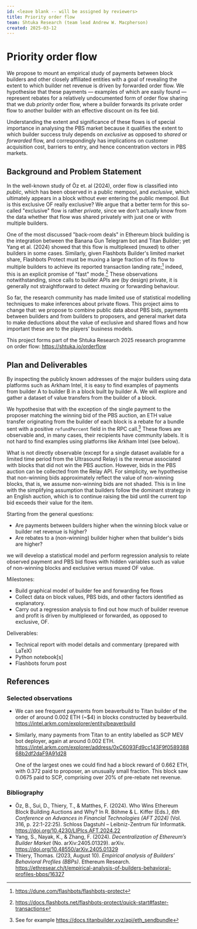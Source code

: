 ```yaml
---
id: <leave blank -- will be assigned by reviewers>
title: Priority order flow
team: Shtuka Research (team lead Andrew W. Macpherson)
created: 2025-03-12
---
```


# Priority order flow

We propose to mount an empirical study of payments between block builders and other closely affiliated entities with a goal of revealing the extent to which builder net revenue is driven by forwarded order flow. We hypothesise that these payments — examples of which are easily found — represent rebates for a relatively undocumented form of order flow sharing that we dub *priority* order flow, where a builder forwards its private order flow to another builder with an effective discount on its fee bid.

Understanding the extent and significance of these flows is of special importance in analysing the PBS market because it  qualifies the extent to which builder success truly depends on *exclusive* as opposed to *shared* or *forwarded* flow, and correspondingly has implications on customer acquisition cost,  barriers to entry, and hence concentration vectors in PBS markets.

## Background and Problem Statement
In the well-known study of Öz et. al (2024), order flow is classified into *public*, which has been observed in a public mempool, and *exclusive*, which ultimately appears in a block without ever entering the public mempool. But is this exclusive OF really exclusive? We argue that a better term for this so-called "exclusive" flow is rather *private*, since we don't actually know from the data whether that flow was shared privately with just one or with multiple builders. 

One of the most discussed "back-room deals" in Ethereum block building is the integration between the Banana Gun Telegram bot and Titan Builder; yet Yang et al. (2024) showed that this flow is multiplexed (muxed) to other builders in some cases. Similarly, given Flashbots Builder's limited market share, Flashbots Protect must be muxing a large fraction of its flow to multiple builders to achieve its reported transaction landing rate;[^landing] indeed, this is an explicit promise of "fast" mode.[^fast] These observations notwithstanding, since calls to builder APIs are (by design) private, it is generally not straightforward to detect muxing or forwarding behaviour.

[^landing]: https://dune.com/flashbots/flashbots-protect
[^fast]: https://docs.flashbots.net/flashbots-protect/quick-start#faster-transactions



So far, the research community has made limited use of statistical modelling techniques to make inferences about private flows. This project aims to change that: we propose to combine public data about PBS bids, payments between builders and from builders to proposers, and general market data to make deductions about the value of exclusive and shared flows and how important these are to the players' business models.

This project forms part of the Shtuka Research 2025 research programme on order flow: https://shtuka.io/orderflow

## Plan and Deliverables

By inspecting the publicly known addresses of the major builders using data platforms such as Arkham Intel, it is easy to find examples of payments from builder A to builder B in a block built by builder A. We will explore and gather a dataset of value transfers from the builder of a block.

We hypothesise that with the exception of the single payment to the proposer matching the winning bid of the PBS auction, an ETH value transfer originating from the builder of each block is a rebate for a bundle sent with a positive `refundPercent` field in the RPC call.[^refundPercent] These flows are observable and, in many cases, their recipients have community labels. It is not hard to find examples using platforms like Arkham Intel (see below).

[^refundPercent]:  See for example https://docs.titanbuilder.xyz/api/eth_sendbundle

What is not directly observable (except for a single dataset available for a limited time period from the Ultrasound Relay) is the revenue associated with blocks that did not win the PBS auction. However, bids in the PBS auction can be collected from the Relay API. For simplicity, we hypothesise that non-winning bids approximately reflect the value of non-winning blocks, that is, we assume non-winning bids are not shaded. This is in line with the simplifying assumption that builders follow the dominant strategy in an English auction, which is to continue raising the bid until the current top bid exceeds their value for the item.

Starting from the general questions:

* Are payments between builders higher when the winning block value or builder net revenue is higher?
* Are rebates to a (non-winning) builder higher when that builder's bids are higher?

we will develop a statistical model and perform regression analysis to relate observed payment and PBS bid flows with hidden variables such as value of non-winning blocks and exclusive versus muxed OF value.

Milestones:

* Build graphical model of builder fee and forwarding fee flows
* Collect data on block values, PBS bids, and other factors identified as explanatory.
* Carry out a regression analysis to find out how much of builder revenue and profit is driven by multiplexed or forwarded, as opposed to exclusive, OF.

Deliverables:

* Technical report with model details and commentary (prepared with LaTeX)
* Python notebook[s]
* Flashbots forum post

## References

### Selected observations

* We can see frequent payments from beaverbuild to Titan builder of the order of around 0.002 ETH (~$4) in blocks constructed by beaverbuild.
  https://intel.arkm.com/explorer/entity/beaverbuild

* Similarly, many payments from Titan to an entity labelled as SCP MEV bot deployer, again at around 0.002 ETH.
  https://intel.arkm.com/explorer/address/0xC6093Fd9cc143F9f058938868b2df2daF9A91d28

  One of the largest ones we could find had a block reward of 0.662 ETH, with 0.372 paid to proposer, an unusually small fraction. This block saw 0.0675 paid to SCP, comprising over 20% of pre-rebate net revenue.

### Bibliography

* Öz, B., Sui, D., Thiery, T., & Matthes, F. (2024). Who Wins Ethereum Block Building Auctions and Why? In R. Böhme & L. Kiffer (Eds.), *6th Conference on Advances in Financial Technologies (AFT 2024)* (Vol. 316, p. 22:1-22:25). Schloss Dagstuhl – Leibniz-Zentrum für Informatik. https://doi.org/10.4230/LIPIcs.AFT.2024.22
* Yang, S., Nayak, K., & Zhang, F. (2024). *Decentralization of Ethereum’s Builder Market* (No. arXiv:2405.01329). arXiv. https://doi.org/10.48550/arXiv.2405.01329
* Thiery, Thomas. (2023, August 10). *Empirical analysis of Builders’ Behavioral Profiles (BBPs)*. Ethereum Research. https://ethresear.ch/t/empirical-analysis-of-builders-behavioral-profiles-bbps/16327
